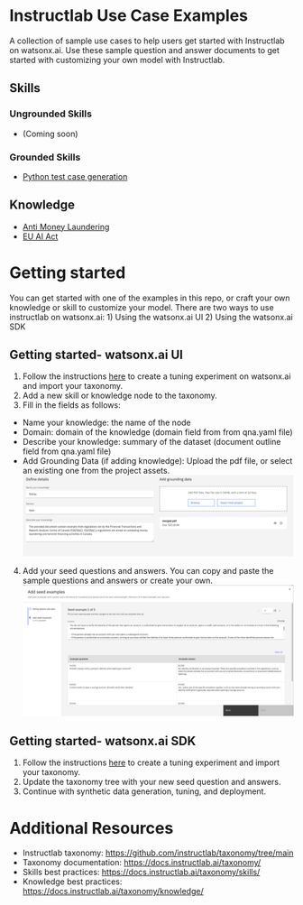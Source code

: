 # Instructlab Use Case Examples
A collection of sample use cases to help users get started with Instructlab on watsonx.ai. Use these sample question and answer documents to get started with customizing your own model with Instructlab.

## Skills
### Ungrounded Skills 
- (Coming soon)
### Grounded Skills
- [Python test case generation](SDLC%20-%20Test%20case%20generation)

## Knowledge
- [Anti Money Laundering](Anti%20Money%20Laundering)
- [EU AI Act](EU%20AI%20act)

# Getting started

You can get started with one of the examples in this repo, or craft your own knowledge or skill to customize your model. There are two ways to use instructlab on watsonx.ai: 1) Using the watsonx.ai UI 2) Using the watsonx.ai SDK

## Getting started- watsonx.ai UI

1. Follow the instructions [here](placeholder) to create a tuning experiment on watsonx.ai and import your taxonomy.
2. Add a new skill or knowledge node to the taxonomy.
3. Fill in the fields as follows:  
- Name your knowledge: the name of the node  
- Domain: domain of the knowledge (domain field from from qna.yaml file)  
- Describe your knowledge: summary of the dataset (document outline field from qna.yaml file)  
- Add Grounding Data (if adding knowledge): Upload the pdf file, or select an existing one from the project assets.  
![alt text](images/define_node_wxui.png "Define nodes")  

4. Add your seed questions and answers. You can copy and paste the sample questions and answers or create your own.
![alt text](images/seed_qnas_wxui.png "Adding seed question and answers")  

## Getting started- watsonx.ai SDK
1. Follow the instructions [here](placeholder) to create a tuning experiment and import your taxonomy.
2. Update the taxonomy tree with your new seed question and answers.
3. Continue with synthetic data generation, tuning, and deployment.

# Additional Resources

- Instructlab taxonomy: https://github.com/instructlab/taxonomy/tree/main  
- Taxonomy documentation: https://docs.instructlab.ai/taxonomy/  
- Skills best practices: https://docs.instructlab.ai/taxonomy/skills/  
- Knowledge best practices: https://docs.instructlab.ai/taxonomy/knowledge/  
